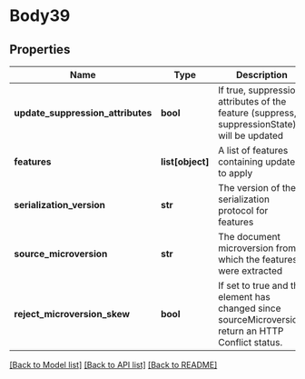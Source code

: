 # Body39

## Properties
Name | Type | Description | Notes
------------ | ------------- | ------------- | -------------
**update_suppression_attributes** | **bool** | If true, suppression attributes of the feature         (suppress, suppressionState) will be updated | [optional] 
**features** | **list[object]** | A list of features containing updates to apply | [optional] 
**serialization_version** | **str** | The version of the serialization protocol for features | [optional] 
**source_microversion** | **str** | The document microversion from which the features were extracted | [optional] 
**reject_microversion_skew** | **bool** | If set to true and the element has changed since     sourceMicroversion, return an HTTP Conflict status. | [optional] 

[[Back to Model list]](../README.md#documentation-for-models) [[Back to API list]](../README.md#documentation-for-api-endpoints) [[Back to README]](../README.md)


